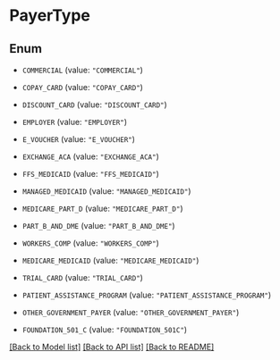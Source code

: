 # PayerType

## Enum


* `COMMERCIAL` (value: `"COMMERCIAL"`)

* `COPAY_CARD` (value: `"COPAY_CARD"`)

* `DISCOUNT_CARD` (value: `"DISCOUNT_CARD"`)

* `EMPLOYER` (value: `"EMPLOYER"`)

* `E_VOUCHER` (value: `"E_VOUCHER"`)

* `EXCHANGE_ACA` (value: `"EXCHANGE_ACA"`)

* `FFS_MEDICAID` (value: `"FFS_MEDICAID"`)

* `MANAGED_MEDICAID` (value: `"MANAGED_MEDICAID"`)

* `MEDICARE_PART_D` (value: `"MEDICARE_PART_D"`)

* `PART_B_AND_DME` (value: `"PART_B_AND_DME"`)

* `WORKERS_COMP` (value: `"WORKERS_COMP"`)

* `MEDICARE_MEDICAID` (value: `"MEDICARE_MEDICAID"`)

* `TRIAL_CARD` (value: `"TRIAL_CARD"`)

* `PATIENT_ASSISTANCE_PROGRAM` (value: `"PATIENT_ASSISTANCE_PROGRAM"`)

* `OTHER_GOVERNMENT_PAYER` (value: `"OTHER_GOVERNMENT_PAYER"`)

* `FOUNDATION_501_C` (value: `"FOUNDATION_501C"`)


[[Back to Model list]](../README.md#documentation-for-models) [[Back to API list]](../README.md#documentation-for-api-endpoints) [[Back to README]](../README.md)


